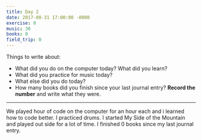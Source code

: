 ```yaml
---
title: Day 2
date: 2017-08-31 17:00:00 -0000
exercise: 0
music: 30
books: 0
field_trip: 0
---
```

Things to write about:

* What did you do on the computer today? What did you learn?
*  What did you practice for music today?
* What else did you do today?
* How many books did you finish since your last journal entry? **Record the number** and write what they were.

***

We played hour of code on the computer for an hour each and i learned how to code better. I practiced drums. I started My Side of the Mountain and played out side for a lot of time. I finished 0 books since my last journal entry.
